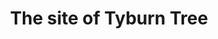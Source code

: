 ---
title: "The site of Tyburn Tree"
layout: picture
picture: "/assets/posts/2015/2015-12-17-the-site-of-tyburn-tree/20151217_120810651_iOS.jpg"
tags:
  - Tyburn Tree
  - Looking Down
  - Tree
  - London
---